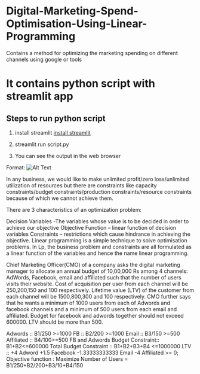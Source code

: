 # Digital-Marketing-Spend-Optimisation-Using-Linear-Programming
Contains a method for optimizing the marketing spending on different channels using google or tools

# It contains python script with streamlit app 

## Steps to run python script

1.  install streamlit 
[install streamlit](https://docs.streamlit.io/en/latest/troubleshooting/clean-install.html)

2.  streamlit run script.py

3.  You can see the output in the web browser

Format: ![Alt Text]()

In any business, we would like to make unlimited profit/zero loss/unlimited utilization of resources but there are constraints like capacity constraints/budget constraints/production constraints/resource constraints because of which we cannot achieve them.

There are 3 characteristics of an optimization problem:

Decision Variables -The variables whose value is to be decided in order to achieve our objective
Objective Function – linear function of decision variables
Constraints – restrictions which cause hindrance in achieving the objective.
Linear programming is a simple technique to solve optimisation problems. In Lp, the business problem and constraints are all formulated as a linear function of the variables and hence the name linear programming.

Chief Marketing Officer(CMO) of a company asks the digital marketing manager to allocate an annual budget of 10,00,000 Rs among 4 channels: AdWords, Facebook, email and affiliated such that the number of users visits their website. Cost of acquisition per user from each channel will be 250,200,150 and 100 respectively. Lifetime value (LTV) of the customer from each channel will be 1500,800,300 and 100 respectively. CMO further says that he wants a minimum of 1000 users from each of Adwords and facebook channels and a minimum of 500 users from each email and affiliated. Budget for facebook and adwords together should not exceed 600000. LTV should be more than 500.

Adwords :: B1/250 >=1000
FB :: B2/200 >=1000
Email :: B3/150 >=500
Affiliated :: B4/100>=500
FB and Adwords Budget Constraint:: B1+B2<=600000
Total Budget Constraint :: B1+B2+B3+B4 <=1000000
LTV :: +4 Adword +1.5 Facebook -1.33333333333 Email -4 Affiliated >= 0;
Objective function : Maximize Number of Users = B1/250+B2/200+B3/10+B4/150
